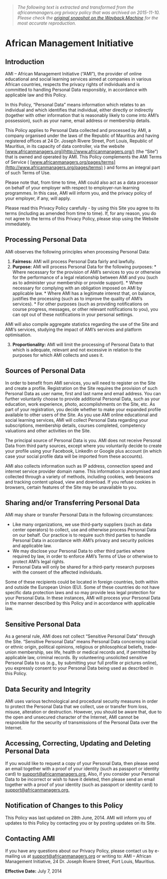 > *The following text is extracted and transformed from the africanmanagers.org privacy policy that was archived on 2015-11-10. Please check the [original snapshot on the Wayback Machine](https://web.archive.org/web/20151110030432id_/http%3A//www.africanmanagers.org/pages/privacy) for the most accurate reproduction.*

# African Management Initiative

## Introduction

AMI – African Management Initiative (“AMI”), the provider of online educational and social learning services aimed at companies in various African countries, respects the privacy rights of individuals and is committed to handling Personal Data responsibly, in accordance with applicable law and this Policy.

In this Policy, “Personal Data” means information which relates to an individual and which identifies that individual, either directly or indirectly (together with other information that is reasonably likely to come into AMI’s possession), such as your name, email address or membership details.

This Policy applies to Personal Data collected and processed by AMI, a company organised under the laws of the Republic of Mauritius and having registered offices at 24 Dr. Joseph Rivere Street, Port Louis, Republic of Mauritius, in its capacity of data controller, via the website [www.africanmanagers.org](http://www.africanmanagers.org/) (the “Site”) that is owned and operated by AMI. This Policy complements the AMI Terms of Service ( [www.africanmanagers.org/pages/terms](http://www.africanmanagers.org/pages/terms) ) and forms an integral part of such Terms of Use. 

Please note that, from time to time, AMI could also act as a data processor on behalf of your employer with respect to employer-run learning programmes. In this case, AMI will inform you, and the privacy policy of your employer, if any, will apply.

Please read this Privacy Policy carefully - by using this Site you agree to its terms (including as amended from time to time). If, for any reason, you do not agree to the terms of this Privacy Policy, please stop using the Website immediately.

## Processing Personal Data

AMI observes the following principles when processing Personal Data:

  1. **Fairness:** AMI will process Personal Data fairly and lawfully. 
  2. **Purpose:** AMI will process Personal Data for the following purposes: 
    * Where necessary for the provision of AMI’s services to you or otherwise for the performance of a legal relationship between AMI and you (such as to administer your membership or provide support).
    * Where necessary for complying with an obligation imposed on AMI by applicable law.
    * Where AMI has a legitimate interest that, on balance, justifies the processing (such as to improve the quality of AMI’s services).
    * For other purposes (such as providing notifications on course progress, messages, or other relevant notifications to you), you can opt out of these notifications in your personal settings.

AMI will also compile aggregate statistics regarding the use of the Site and AMI’s services, studying the impact of AMI’s services and platform optimisation.

  3. **Proportionality:** AMI will limit the processing of Personal Data to that which is adequate, relevant and not excessive in relation to the purposes for which AMI collects and uses it. 



## Sources of Personal Data

In order to benefit from AMI services, you will need to register on the Site and create a profile. Registration on the Site requires the provision of such Personal Data as user name, first and last name and email address. You can further voluntarily choose to provide additional Personal Data, such as your education, work experience, photo, accomplishments on the Site, etc. As part of your registration, you decide whether to make your expanded profile available to other users of the Site. As you use AMI online educational and social learning services, AMI will collect Personal Data regarding your subscriptions, membership details, courses completed, competency valuations and other activities on the Site.

The principal source of Personal Data is you. AMI does not receive Personal Data from third party sources, except where you voluntarily decide to create your profile using your Facebook, LinkedIn or Google plus account (in which case your social profile data will be imported from these accounts).

AMI also collects information such as IP address, connection speed and internet service provider domain name. This information is anonymised and collected through a variety of methods, including cookies, web beacons and tracking content upload, view and download. If you refuse cookies in browsers, certain features of the Site may be unavailable to you.

## Sharing and/or Transferring Personal Data

AMI may share or transfer Personal Data in the following circumstances:

  * Like many organizations, we use third-party suppliers (such as data center operators) to collect, use and otherwise process Personal Data on our behalf. Our practice is to require such third parties to handle Personal Data in accordance with AMI’s privacy and security policies and applicable law.
  * We may disclose your Personal Data to other third parties where required by law, in order to enforce AMI’s Terms of Use or otherwise to protect AMI’s legal rights.
  * Personal Data will only be shared for a third-party research purposes with the consent of the affected individuals.



Some of these recipients could be located in foreign countries, both within and outside the European Union (EU). Some of these countries do not have specific data protection laws and so may provide less legal protection for your Personal Data. In these instances, AMI will process your Personal Data in the manner described by this Policy and in accordance with applicable law.

## Sensitive Personal Data

As a general rule, AMI does not collect “Sensitive Personal Data” through the Site. “Sensitive Personal Data” means Personal Data concerning racial or ethnic origin, political opinions, religious or philosophical beliefs, trade-union membership, sex life, health or medical records and, if permitted by applicable law, criminal records. By volunteering unsolicited sensitive Personal Data to us (e.g., by submitting your full profile or pictures online), you expressly consent to your Personal Data being used as described in this Policy.

## Data Security and Integrity

AMI uses various technological and procedural security measures in order to protect the Personal Data that we collect, use or transfer from loss, misuse, alteration or destruction. However, you should be aware that, due to the open and unsecured character of the Internet, AMI cannot be responsible for the security of transmissions of the Personal Data over the Internet.

## Accessing, Correcting, Updating and Deleting Personal Data

If you would like to request a copy of your Personal Data, then please send an email together with a proof of your identity (such as passport or identity card) to [support@africanmanagers.org.](mailto:support@africanmanagers.org) Also, if you consider your Personal Data to be incorrect or wish to have it deleted, then please send an email together with a proof of your identity (such as passport or identity card) to [support@africanmanagers.org.](mailto:support@africanmanagers.org)

## Notification of Changes to this Policy

This Policy was last updated on 28th June, 2014. AMI will inform you of updates to this Policy by contacting you or by posting updates on its Site.

## Contacting AMI

If you have any questions about our Privacy Policy, please contact us by e-mailing us at [support@africanmanagers.org](mailto:support@africanmanagers.org) or writing to: AMI – African Management Initiative, 24 Dr. Joseph Rivere Street, Port Louis, Mauritius. 

**Effective Date:** July 7, 2014 
